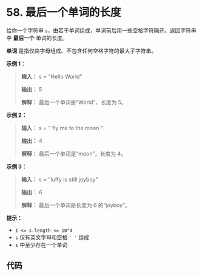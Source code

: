 # 58. 最后一个单词的长度

给你一个字符串 `s`，由若干单词组成，单词前后用一些空格字符隔开。返回字符串中 **最后一个**  单词的长度。

**单词**  是指仅由字母组成、不包含任何空格字符的最大子字符串。

**示例 1：**

> **输入：** s = "Hello World"
>
> **输出：** 5
>
> **解释：** 最后一个单词是“World”，长度为 5。

**示例 2：**

> **输入：** s = "   fly me to the moon  "
>
> **输出：** 4
>
> **解释：** 最后一个单词是“moon”，长度为 4。

**示例 3：**

> **输入：** s = "luffy is still joyboy"
>
> **输出：** 6
>
> **解释：** 最后一个单词是长度为 6 的“joyboy”。

**提示：**

* `1 <= s.length <= 10^4`
* `s` 仅有英文字母和空格 `' '` 组成
* `s` 中至少存在一个单词

## 代码